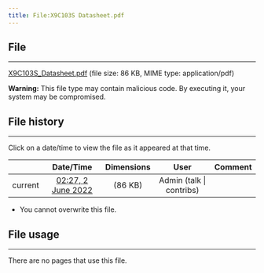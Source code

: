 ```yaml
---
title: File:X9C103S Datasheet.pdf
---
```


## File
--------

[X9C103S_Datasheet.pdf](https://wiki.elecrow.com/images/c/c6/X9C103S_Datasheet.pdf) (file size: 86 KB, MIME type: application/pdf)

**Warning:** This file type may contain malicious code. By executing it, your system may be compromised.

## File history
--------

Click on a date/time to view the file as it appeared at that time.

|         |                          Date/Time                           | Dimensions  |                             User                             | Comment |
| :-----: | :----------------------------------------------------------: | :---------: | :----------------------------------------------------------: | :-----: |
| current | [02:27, 2 June 2022](https://wiki.elecrow.com/images/c/c6/X9C103S_Datasheet.pdf) | (86 KB) | Admin (talk \| contribs) |         |

- You cannot overwrite this file.

## File usage
--------

There are no pages that use this file.